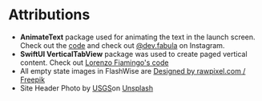 # Attributions

- **AnimateText** package used for animating the text in the launch screen. Check out the [code](https://github.com/jasudev/AnimateText) and check out [@dev.fabula](https://www.instagram.com/dev.fabula) on Instagram.
- **SwiftUI VerticalTabView** package was used to create paged vertical content. Check out [Lorenzo Fiamingo's code](https://github.com/lorenzofiamingo/SwiftUI-VerticalTabView")
- All empty state images in FlashWise are [Designed by rawpixel.com / Freepik](http://www.freepik.com)
- Site Header Photo by [USGS](https://unsplash.com/@usgs?utm_content=creditCopyText&utm_medium=referral&utm_source=unsplash)on [Unsplash](https://unsplash.com/photos/hoS3dzgpHzw?utm_content=creditCopyText&utm_medium=referral&utm_source=unsplas)